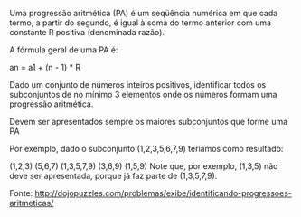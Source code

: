 Uma progressão aritmética (PA) é um seqüência numérica em que cada termo, a partir do segundo, é igual à soma do termo anterior com uma constante R positiva (denominada razão).

A fórmula geral de uma PA é:

an = a1 + (n - 1) * R

Dado um conjunto de números inteiros positivos, identificar todos os subconjuntos de no mínimo 3 elementos onde os números formam uma progressão aritmética.

Devem ser apresentados sempre os maiores subconjuntos que forme uma PA

Por exemplo, dado o subconjunto (1,2,3,5,6,7,9) teríamos como resultado:

(1,2,3)
(5,6,7)
(1,3,5,7,9)
(3,6,9)
(1,5,9)
Note que, por exemplo, (1,3,5) não deve ser apresentada, porque já faz parte de (1,3,5,7,9).

Fonte: http://dojopuzzles.com/problemas/exibe/identificando-progressoes-aritmeticas/
